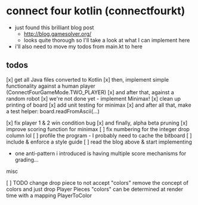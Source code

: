 # connect four kotlin (connectfourkt)

- just found this brilliant blog post
  - http://blog.gamesolver.org/
  - looks quite thorough so I'll take a look at what I can implement here
- i'll also need to move my todos from main.kt to here

## todos

[x] get all Java files converted to Kotlin
[x] then, implement simple functionality against a human player (ConnectFourGameMode.TWO_PLAYER)
[x] and after that, against a random robot
[x] we're not done yet - implement Minimax!
[x] clean up printing of board
[x] add unit testing for minimax
[x] and after all that, make a test helper: board.readFromAscii(...)

[x] fix player 1 & 2 win condition bug
[x] and finally, alpha beta pruning
[x] improve scoring function for minimax
[ ] fix numbering for the integer drop column lol
[ ] profile the program - I probably need to cache the bitboard
[ ] include & enforce a style guide
[ ] read the blog above & start implementing
  - one anti-pattern i introduced is having multiple score mechanisms for grading...

misc

[ ] TODO change drop piece to not accept "colors"
    remove the concept of colors and just drop Player Pieces
    "colors" can be determined at render time with a mapping PlayerToColor
